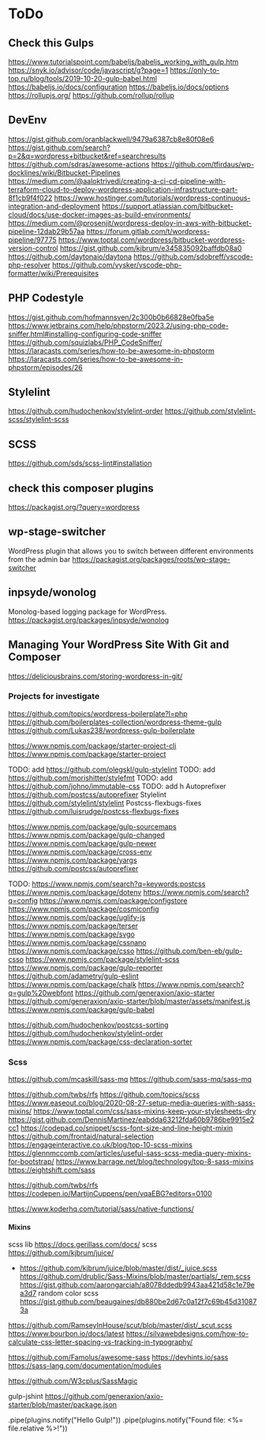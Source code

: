 # ToDo

## Check this Gulps

https://www.tutorialspoint.com/babeljs/babeljs_working_with_gulp.htm
https://snyk.io/advisor/code/javascript/g?page=1
https://only-to-top.ru/blog/tools/2019-10-20-gulp-babel.html
https://babeljs.io/docs/configuration
https://babeljs.io/docs/options
https://rollupjs.org/
https://github.com/rollup/rollup

## DevEnv

https://gist.github.com/oranblackwell/9479a6387cb8e80f08e6
https://gist.github.com/search?p=2&q=wordpress+bitbucket&ref=searchresults
https://github.com/sdras/awesome-actions
https://github.com/tfirdaus/wp-docklines/wiki/Bitbucket-Pipelines
https://medium.com/@aaloktrivedi/creating-a-ci-cd-pipeline-with-terraform-cloud-to-deploy-wordpress-application-infrastructure-part-8f1cb9f4f022
https://www.hostinger.com/tutorials/wordpress-continuous-integration-and-deployment
https://support.atlassian.com/bitbucket-cloud/docs/use-docker-images-as-build-environments/
https://medium.com/@prosenjit/wordpress-deploy-in-aws-with-bitbucket-pipeline-12dab29b57aa
https://forum.gitlab.com/t/wordpress-pipeline/97775
https://www.toptal.com/wordpress/bitbucket-wordpress-version-control
https://gist.github.com/kjbrum/e345835092baffdb08a0
https://github.com/daytonaio/daytona
https://github.com/sdobreff/vscode-php-resolver
https://github.com/vysker/vscode-php-formatter/wiki/Prerequisites

## PHP Codestyle

https://gist.github.com/hofmannsven/2c300b0b66828e0fba5e
https://www.jetbrains.com/help/phpstorm/2023.2/using-php-code-sniffer.html#installing-configuring-code-sniffer
https://github.com/squizlabs/PHP_CodeSniffer/
https://laracasts.com/series/how-to-be-awesome-in-phpstorm
https://laracasts.com/series/how-to-be-awesome-in-phpstorm/episodes/26


## Stylelint

https://github.com/hudochenkov/stylelint-order
https://github.com/stylelint-scss/stylelint-scss


## SCSS

https://github.com/sds/scss-lint#installation


## check this composer plugins
https://packagist.org/?query=wordpress

## wp-stage-switcher
WordPress plugin that allows you to switch between different environments from the admin bar
https://packagist.org/packages/roots/wp-stage-switcher

## inpsyde/wonolog
Monolog-based logging package for WordPress.
https://packagist.org/packages/inpsyde/wonolog

## Managing Your WordPress Site With Git and Composer
https://deliciousbrains.com/storing-wordpress-in-git/

### Projects for investigate

https://github.com/topics/wordpress-boilerplate?l=php
https://github.com/boilerplates-collection/wordpress-theme-gulp
https://github.com/Lukas238/wordpress-gulp-boilerplate

https://www.npmjs.com/package/starter-project-cli
https://www.npmjs.com/package/starter-project

TODO: add https://github.com/olegskl/gulp-stylelint
TODO: add https://github.com/morishitter/stylefmt
TODO: add https://github.com/johno/immutable-css
TODO: add h Autoprefixer https://github.com/postcss/autoprefixer
Stylelint https://github.com/stylelint/stylelint
Postcss-flexbugs-fixes https://github.com/luisrudge/postcss-flexbugs-fixes

https://www.npmjs.com/package/gulp-sourcemaps
https://www.npmjs.com/package/gulp-changed
https://www.npmjs.com/package/gulp-newer
https://www.npmjs.com/package/cross-env
https://www.npmjs.com/package/yargs
https://github.com/postcss/autoprefixer

TODO:
https://www.npmjs.com/search?q=keywords:postcss
https://www.npmjs.com/package/dotenv
https://www.npmjs.com/search?q=config
https://www.npmjs.com/package/configstore
https://www.npmjs.com/package/cosmiconfig
https://www.npmjs.com/package/uglify-js
https://www.npmjs.com/package/terser
https://www.npmjs.com/package/svgo
https://www.npmjs.com/package/cssnano
https://www.npmjs.com/package/csso
https://github.com/ben-eb/gulp-csso
https://www.npmjs.com/package/stylelint-scss
https://www.npmjs.com/package/gulp-reporter
https://github.com/adametry/gulp-eslint
https://www.npmjs.com/package/chalk
https://www.npmjs.com/search?q=gulp%20webfont
https://github.com/generaxion/axio-starter
https://github.com/generaxion/axio-starter/blob/master/assets/manifest.js
https://www.npmjs.com/package/gulp-babel

https://github.com/hudochenkov/postcss-sorting
https://github.com/hudochenkov/stylelint-order
https://www.npmjs.com/package/css-declaration-sorter

### Scss
https://github.com/mcaskill/sass-mq
https://github.com/sass-mq/sass-mq

https://github.com/twbs/rfs
https://github.com/topics/scss
https://www.easeout.co/blog/2020-08-27-setup-media-queries-with-sass-mixins/
https://www.toptal.com/css/sass-mixins-keep-your-stylesheets-dry
https://gist.github.com/DennisMartinez/eabdda63212fda60b9786be9915e2cc1
https://codepad.co/snippet/scss-font-size-and-line-height-mixin
https://github.com/frontaid/natural-selection
https://engageinteractive.co.uk/blog/top-10-scss-mixins
https://glennmccomb.com/articles/useful-sass-scss-media-query-mixins-for-bootstrap/
https://www.barrage.net/blog/technology/top-8-sass-mixins
https://eightshift.com/sass

https://github.com/twbs/rfs
https://codepen.io/MartijnCuppens/pen/vqaEBG?editors=0100

https://www.koderhq.com/tutorial/sass/native-functions/

#### Mixins
scss lib https://docs.gerillass.com/docs/
scss https://github.com/kjbrum/juice/
+ https://github.com/kjbrum/juice/blob/master/dist/_juice.scss
https://github.com/drublic/Sass-Mixins/blob/master/partials/_rem.scss
https://gist.github.com/aarongarciah/a8078ddedb9943aa421d58c1e79ea3d7
random color scss https://gist.github.com/beaugaines/db880be2d67c0a12f7c69b45d310873a

https://github.com/RamseyInHouse/scut/blob/master/dist/_scut.scss
https://www.bourbon.io/docs/latest
https://silvawebdesigns.com/how-to-calculate-css-letter-spacing-vs-tracking-in-typography/

https://github.com/Famolus/awesome-sass
https://devhints.io/sass
https://sass-lang.com/documentation/modules

https://github.com/W3cplus/SassMagic

gulp-jshint https://github.com/generaxion/axio-starter/blob/master/package.json

.pipe(plugins.notify("Hello Gulp!"))
.pipe(plugins.notify("Found file: <%= file.relative %>!"))
